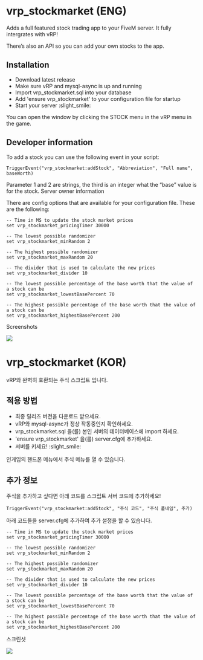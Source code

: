 # vrp_stockmarket (ENG)
Adds a full featured stock trading app to your FiveM server. It fully intergrates with vRP!

There’s also an API so you can add your own stocks to the app.

## Installation
- Download latest release
- Make sure vRP and mysql-async is up and running
- Import vrp_stockmarket.sql into your database
- Add 'ensure vrp_stockmarket' to your configuration file for startup
- Start your server :slight_smile:

You can open the window by clicking the STOCK menu in the vRP menu in the game.

## Developer information

To add a stock you can use the following event in your script:

`TriggerEvent("vrp_stockmarket:addStock", "Abbreviation", "Full name", baseWorth)`

Parameter 1 and 2 are strings, the third is an integer what the “base” value is for the stock.
Server owner information

There are config options that are available for your configuration file. These are the following:

```
-- Time in MS to update the stock market prices
set vrp_stockmarket_pricingTimer 30000

-- The lowest possible randomizer
set vrp_stockmarket_minRandom 2

-- The highest possible randomizer
set vrp_stockmarket_maxRandom 20

-- The divider that is used to calculate the new prices
set vrp_stockmarket_divider 10

-- The lowest possible percentage of the base worth that the value of a stock can be
set vrp_stockmarket_lowestBasePercent 70

-- The highest possible percentage of the base worth that the value of a stock can be
set vrp_stockmarket_highestBasePercent 200
```

Screenshots

![](https://i.imgur.com/d7furrc.png)

# vrp_stockmarket (KOR)
vRP와 완벽히 호환되는 주식 스크립트 입니다.

## 적용 방법
- 최종 릴리즈 버전을 다운로드 받으세요.
- vRP와 mysql-async가 정상 작동중인지 확인하세요.
- vrp_stockmarket.sql 을(를) 본인 서버의 데이터베이스에 import 하세요.
- 'ensure vrp_stockmarket' 을(를) server.cfg에 추가하세요.
- 서버를 키세요! :slight_smile:

인게임의 핸드폰 메뉴에서 주식 메뉴를 열 수 있습니다.

## 추가 정보

주식을 추가하고 싶다면 아래 코드를 스크립트 서버 코드에 추가하세요!

`TriggerEvent("vrp_stockmarket:addStock", "주식 코드", "주식 풀네임", 주가)`

아래 코드들을 server.cfg에 추가하여 추가 설정을 할 수 있습니다.

```
-- Time in MS to update the stock market prices
set vrp_stockmarket_pricingTimer 30000

-- The lowest possible randomizer
set vrp_stockmarket_minRandom 2

-- The highest possible randomizer
set vrp_stockmarket_maxRandom 20

-- The divider that is used to calculate the new prices
set vrp_stockmarket_divider 10

-- The lowest possible percentage of the base worth that the value of a stock can be
set vrp_stockmarket_lowestBasePercent 70

-- The highest possible percentage of the base worth that the value of a stock can be
set vrp_stockmarket_highestBasePercent 200
```

스크린샷

![](https://i.imgur.com/d7furrc.png)